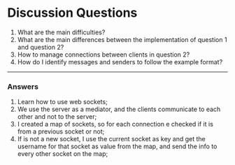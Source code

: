 # Discussion Questions

1. What are the main difficulties?
2. What are the main differences between the implementation of question 1 and question 2?
3. How to manage connections between clients in question 2?
4. How do I identify messages and senders to follow the example format?
____

### Answers

1. Learn how to use web sockets;
2. We use the server as a mediator, and the clients communicate to each other and not to the server;
3. I created a map of sockets, so for each connection e checked if it is from a previous socket or not;
4. If is not a new socket, I use the current socket as key and get the username for that socket as value from the map, and send the info to every other socket on the map;
